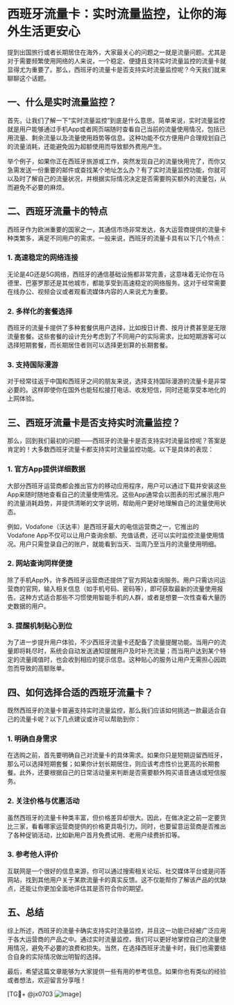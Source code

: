 # 西班牙流量卡：实时流量监控，让你的海外生活更安心

提到出国旅行或者长期居住在海外，大家最关心的问题之一就是流量问题。尤其是对于需要频繁使用网络的人来说，一个稳定、便捷且支持实时流量监控的流量卡就显得尤为重要了。那么，西班牙的流量卡是否支持实时流量监控呢？今天我们就来聊聊这个话题。

## 一、什么是实时流量监控？

首先，让我们了解一下“实时流量监控”到底是什么意思。简单来说，实时流量监控就是用户能够通过手机App或者网页端随时查看自己当前的流量使用情况，包括已用流量、剩余流量以及流量使用趋势等信息。这种功能不仅方便用户合理规划自己的流量消耗，还能避免因为超额使用而导致额外费用产生。

举个例子，如果你正在西班牙旅游或工作，突然发现自己的流量快用完了，而你又急需发送一份重要的邮件或查找某个地址怎么办？有了实时流量监控功能，你就可以及时了解自己的流量状况，并根据实际情况决定是否需要购买额外的流量包，从而避免不必要的麻烦。

## 二、西班牙流量卡的特点

西班牙作为欧洲重要的国家之一，其通信市场非常发达，各大运营商提供的流量卡种类繁多，满足不同用户的需求。一般来说，西班牙的流量卡具有以下几个特点：

### 1. 高速稳定的网络连接

无论是4G还是5G网络，西班牙的通信基础设施都非常完善，这意味着无论你在马德里、巴塞罗那还是其他城市，都能享受到高速稳定的网络服务。这对于经常需要在线办公、视频会议或者观看流媒体内容的人来说尤为重要。

### 2. 多样化的套餐选择

西班牙的流量卡提供了多种套餐供用户选择，比如按日计费、按月计费甚至是无限流量套餐。这些套餐的设计充分考虑到了不同用户的实际需求，比如短期游客可以选择短期套餐，而长期居住者则可以选择更划算的长期套餐。

### 3. 支持国际漫游

对于经常往返于中国和西班牙之间的朋友来说，选择支持国际漫游的流量卡是非常必要的。这样即使你在国外也能轻松接打电话、收发短信，同时还能享受本地化的上网体验。

## 三、西班牙流量卡是否支持实时流量监控？

那么，回到我们最初的问题——西班牙的流量卡是否支持实时流量监控呢？答案是肯定的！大多数西班牙流量卡都支持实时流量监控功能。以下是具体的表现：

### 1. 官方App提供详细数据

大部分西班牙运营商都会推出官方的移动应用程序，用户可以通过下载并安装这些App来随时随地查看自己的流量使用情况。这些App通常会以图表的形式展示用户的流量消耗趋势，并提供清晰的文字说明，帮助用户更好地理解自己的流量使用状态。

例如，Vodafone（沃达丰）是西班牙最大的电信运营商之一，它推出的Vodafone App不仅可以让用户查询余额、充值话费，还可以实时监控流量使用情况。用户只需登录自己的账户，就能看到当天、当周乃至当月的流量使用明细。

### 2. 网站查询同样便捷

除了手机App外，许多西班牙运营商还提供了官方网站查询服务。用户只需访问运营商的官网，输入相关信息（如手机号码、密码等），即可获取最新的流量使用报告。这种方式适合那些不习惯使用智能手机的人群，或者是想要一次性查看大量历史数据的用户。

### 3. 提醒机制贴心到位

为了进一步提升用户体验，不少西班牙流量卡还配备了流量提醒功能。当用户的流量即将耗尽时，系统会自动发送通知提醒用户及时补充流量；而当用户达到某个特定的流量阈值时，也会收到相应的提示信息。这种贴心的服务让用户无需担心因疏忽而导致的高额账单。

## 四、如何选择合适的西班牙流量卡？

既然西班牙的流量卡普遍支持实时流量监控，那么我们应该如何挑选一款最适合自己的流量卡呢？以下几点建议或许可以帮助到你：

### 1. 明确自身需求

在选购之前，首先要明确自己对流量卡的具体需求。如果你只是短期逗留西班牙，那么可以选择短期套餐；如果你计划长期居住，则应该考虑性价比更高的长期套餐。此外，还要根据自己的日常活动量来判断是否需要额外购买语音通话或短信服务。

### 2. 关注价格与优惠活动

虽然西班牙的流量卡种类丰富，但价格差异却很大。因此，在做决定之前一定要货比三家，看看哪家运营商提供的价格更具吸引力。同时，也要留意运营商是否推出了各种促销活动，比如新用户首月免费试用、老用户续费折扣等。

### 3. 参考他人评价

互联网是一个很好的信息来源，你可以通过搜索相关论坛、社交媒体平台或是问答网站，找到其他用户关于某款流量卡的真实反馈。这不仅能帮你了解该产品的优缺点，还能让你更加全面地评估其是否符合你的期望。

## 五、总结

综上所述，西班牙的流量卡确实支持实时流量监控，并且这一功能已经被广泛应用于各大运营商的产品之中。通过实时流量监控，我们可以更好地掌控自己的流量使用情况，避免不必要的浪费和损失。当然，在选择西班牙流量卡时，我们也需要结合自身的实际情况做出明智的选择。

最后，希望这篇文章能够为大家提供一些有用的参考信息。如果你也有类似的经验或者想法，欢迎留言分享哦！

[TG💪+ @jx0703 ![Image](https://github.com/user-attachments/assets/dbca1d08-cadb-493c-b0ec-ad6f7a83f270)]